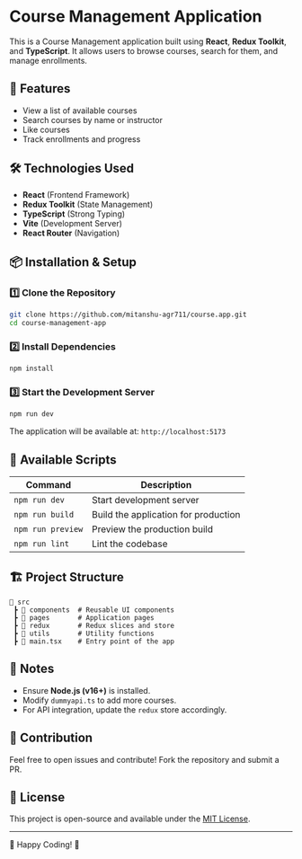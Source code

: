 # Course Management Application

This is a Course Management application built using **React**, **Redux Toolkit**, and **TypeScript**. It allows users to browse courses, search for them, and manage enrollments.

## 🚀 Features
- View a list of available courses
- Search courses by name or instructor
- Like courses
- Track enrollments and progress

## 🛠️ Technologies Used
- **React** (Frontend Framework)
- **Redux Toolkit** (State Management)
- **TypeScript** (Strong Typing)
- **Vite** (Development Server)
- **React Router** (Navigation)

## 📦 Installation & Setup

### 1️⃣ Clone the Repository
```sh
git clone https://github.com/mitanshu-agr711/course.app.git
cd course-management-app
```

### 2️⃣ Install Dependencies
```sh
npm install
```

### 3️⃣ Start the Development Server
```sh
npm run dev
```
The application will be available at: `http://localhost:5173`

## 📜 Available Scripts
| Command | Description |
|---------|-------------|
| `npm run dev` | Start development server |
| `npm run build` | Build the application for production |
| `npm run preview` | Preview the production build |
| `npm run lint` | Lint the codebase |

## 🏗️ Project Structure
```
📂 src
 ┣ 📂 components  # Reusable UI components
 ┣ 📂 pages       # Application pages
 ┣ 📂 redux       # Redux slices and store
 ┣ 📂 utils       # Utility functions
 ┣ 📜 main.tsx    # Entry point of the app
```

## 📌 Notes
- Ensure **Node.js (v16+)** is installed.
- Modify `dummyapi.ts` to add more courses.
- For API integration, update the `redux` store accordingly.

## 🤝 Contribution
Feel free to open issues and contribute! Fork the repository and submit a PR.

## 📄 License
This project is open-source and available under the [MIT License](LICENSE).

---
🚀 Happy Coding! 🎉
